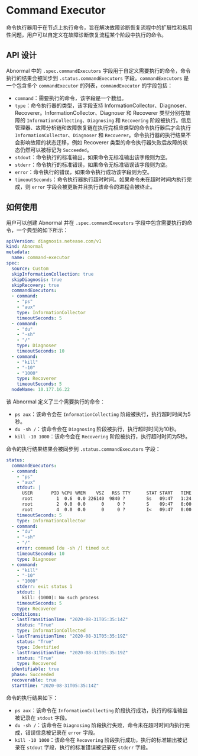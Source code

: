 # Command Executor

命令执行器用于在节点上执行命令，旨在解决故障诊断恢复流程中的扩展性和易用性问题，用户可以自定义在故障诊断恢复流程某个阶段中执行的命令。

## API 设计

Abnormal 中的 `.spec.commandExecutors` 字段用于自定义需要执行的命令，命令执行的结果会被同步到 `.status.commandExecutors` 字段。`commandExecutors` 是一个包含多个 `commandExecutor` 的列表，`commandExecutor` 的字段包括：

* `command`：需要执行的命令，该字段是一个数组。
* `type`：命令执行器的类型，该字段支持 InformationCollector、Diagnoser、Recoverer。InformationCollector、Diagnoser 和 Recoverer 类型分别在故障的 `InformationCollecting`、`Diagnosing` 和 `Recovering` 阶段被执行。信息管理器、故障分析链和故障恢复链在执行完相应类型的命令执行器后才会执行 `InformationCollector`、`Diagnoser` 和 `Recoverer`。命令执行器的执行结果不会影响故障的状态迁移，例如 Recoverer 类型的命令执行器失败后故障的状态仍然可以被标记为 `Succeeded`。
* `stdout`：命令执行的标准输出，如果命令无标准输出该字段则为空。
* `stderr`：命令执行的标准错误，如果命令无标准错误该字段则为空。
* `error`：命令执行的错误，如果命令执行成功该字段则为空。
* `timeoutSeconds`：命令执行器执行超时时间。如果命令未在超时时间内执行完成，则 `error` 字段会被更新并且执行该命令的进程会被终止。

## 如何使用

用户可以创建 Abnormal 并在 `.spec.commandExecutors` 字段中包含需要执行的命令，一个典型的如下所示：

```yaml
apiVersion: diagnosis.netease.com/v1
kind: Abnormal
metadata:
  name: command-executor
spec:
  source: Custom
  skipInformationCollection: true
  skipDiagnosis: true
  skipRecovery: true
  commandExecutors:
  - command:
    - "ps"
    - "aux"
    type: InformationCollector
    timeoutSeconds: 5
  - command:
    - "du"
    - "-sh"
    - "/"
    type: Diagnoser
    timeoutSeconds: 10
  - command:
    - "kill"
    - "-10"
    - "1000"
    type: Recoverer
    timeoutSeconds: 5
  nodeName: 10.177.16.22
```

该 Abnormal 定义了三个需要执行的命令：

* `ps aux`：该命令会在 `InformationCollecting` 阶段被执行，执行超时时间为5秒。
* `du -sh /`：该命令会在 `Diagnosing` 阶段被执行，执行超时时间为10秒。
* `kill -10 1000`：该命令会在 `Recovering` 阶段被执行，执行超时时间为5秒。

命令的执行结果结果会被同步到 `.status.commandExecutors` 字段：

```yaml
status:
  commandExecutors:
  - command:
    - "ps"
    - "aux"
    stdout: |
      USER       PID %CPU %MEM    VSZ   RSS TTY      STAT START   TIME COMMAND
      root         1  0.6  0.0 226140  9840 ?        Ss   09:47   1:24 /sbin/init splash
      root         2  0.0  0.0      0     0 ?        S    09:47   0:00 [kthreadd]
      root         4  0.0  0.0      0     0 ?        I<   09:47   0:00 [kworker/0:0H]
    timeoutSeconds: 5
    type: InformationCollector
  - command:
    - "du"
    - "-sh"
    - "/"
    error: command [du -sh /] timed out
    timeoutSeconds: 10
    type: Diagnoser
  - command:
    - "kill"
    - "-10"
    - "1000"
    stderr: exit status 1
    stdout: |
      kill: (1000): No such process
    timeoutSeconds: 5
    type: Recoverer
  conditions:
  - lastTransitionTime: "2020-08-31T05:35:14Z"
    status: "True"
    type: InformationCollected
  - lastTransitionTime: "2020-08-31T05:35:19Z"
    status: "True"
    type: Identified
  - lastTransitionTime: "2020-08-31T05:35:19Z"
    status: "True"
    type: Recovered
  identifiable: true
  phase: Succeeded
  recoverable: true
  startTime: "2020-08-31T05:35:14Z"
```

命令的执行结果如下：

* `ps aux`：该命令在 `InformationCollecting` 阶段执行成功，执行的标准输出被记录在 `stdout` 字段。
* `du -sh /`：该命令在 `Diagnosing` 阶段执行失败，命令未在超时时间内执行完成，错误信息被记录在 `error` 字段。
* `kill -10 1000`：该命令在 `Recovering` 阶段执行成功，执行的标准输出被记录在 `stdout` 字段，执行的标准错误被记录在 `stderr` 字段。
